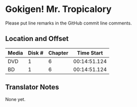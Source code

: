 # Gokigen! Mr. Tropicalory

Please put line remarks in the GitHub commit line comments.

## Location and Offset

|Media|Disk #|Chapter|Time Start|
|---|--|--|---|
|DVD|1|6|00:14:51.124|
|BD|1|6|00:14:51.124|

## Translator Notes

None yet.